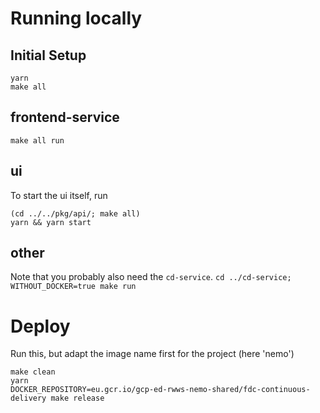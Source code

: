 # Running locally

## Initial Setup

```shell
yarn
make all
```

## frontend-service

`make all run`

## ui

To start the ui itself, run
```shell
(cd ../../pkg/api/; make all)
yarn && yarn start
```

## other

Note that you probably also need the `cd-service`.
`cd ../cd-service; WITHOUT_DOCKER=true make run`


# Deploy

Run this, but adapt the image name first for the project (here 'nemo')
```shell
make clean
yarn
DOCKER_REPOSITORY=eu.gcr.io/gcp-ed-rwws-nemo-shared/fdc-continuous-delivery make release
```
